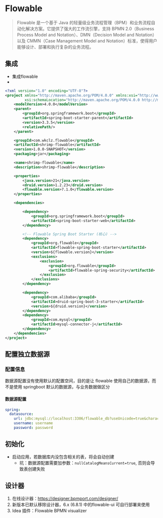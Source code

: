 # Flowable

> Flowable 是一个基于 Java 的轻量级业务流程管理（BPM）和业务流程自动化解决方案。它提供了强大的工作流引擎，支持 BPMN 2.0（Business Process Model and Notation）、DMN（Decision Model and Notation）以及 CMMN（Case Management Model and Notation）标准，使得用户能够设计、部署和执行复杂的业务流程。




## 集成

- 集成flowable
-
```xml
<?xml version="1.0" encoding="UTF-8"?>
<project xmlns="http://maven.apache.org/POM/4.0.0" xmlns:xsi="http://www.w3.org/2001/XMLSchema-instance"
         xsi:schemaLocation="http://maven.apache.org/POM/4.0.0 http://maven.apache.org/xsd/maven-4.0.0.xsd">
    <modelVersion>4.0.0</modelVersion>
    <parent>
        <groupId>org.springframework.boot</groupId>
        <artifactId>spring-boot-starter-parent</artifactId>
        <version>3.3.5</version>
        <relativePath/>
    </parent>

    <groupId>com.wkclz.flowable</groupId>
    <artifactId>shrimp-flowable</artifactId>
    <version>1.0.0-SNAPSHOT</version>
    <packaging>jar</packaging>

    <name>shrimp-flowable</name>
    <description>shrimp-flowable</description>

    <properties>
        <java.version>21</java.version>
        <druid.version>1.2.23</druid.version>
        <flowable.version>7.1.0</flowable.version>
    </properties>

    <dependencies>

        <dependency>
            <groupId>org.springframework.boot</groupId>
            <artifactId>spring-boot-starter-web</artifactId>
        </dependency>

        <!-- Flowable Spring Boot Starter (核心) -->
        <dependency>
            <groupId>org.flowable</groupId>
            <artifactId>flowable-spring-boot-starter</artifactId>
            <version>${flowable.version}</version>
            <exclusions>
                <exclusion>
                    <groupId>org.flowable</groupId>
                    <artifactId>flowable-spring-security</artifactId>
                </exclusion>
            </exclusions>
        </dependency>

        <dependency>
            <groupId>com.alibaba</groupId>
            <artifactId>druid-spring-boot-3-starter</artifactId>
            <version>${druid.version}</version>
        </dependency>
        <dependency>
            <groupId>com.mysql</groupId>
            <artifactId>mysql-connector-j</artifactId>
        </dependency>
    </dependencies>
</project>

```

## 配置独立数据源


### 配置信息


数据源配置没有使用默认的配置空间，目的是让 flowable 使用自己的数据源，而不是使用 springboot 默认的数据源，与业务数据做区分

####  数据源配置

```yaml
spring:
  datasource:
    url: jdbc:mysql://localhost:3306/flowable_db?useUnicode=true&characterEncoding=utf8&useSSL=false&allowPublicKeyRetrieval=true&useJDBCCompliantTimezoneShift=true&useLegacyDatetimeCode=false&serverTimezone=Asia/Shanghai&nullCatalogMeansCurrent=true
    username: username
    password: password
```


## 初始化

- 启动应用，若数据库内没包含相关的表，将会自动创建
  - 坑：数据源配置需要加参数：`nullCatalogMeansCurrent=true`, 否则会导致表创建失败


## 设计器

1. 在线设计器：https://designer.bpmport.com/designer/
2. 新版本已默认移除设计器，6.x (6.8.1) 中的flowable-ui 可自行部署来使用
3. Idea 插件：Flowable BPMN visualizer


